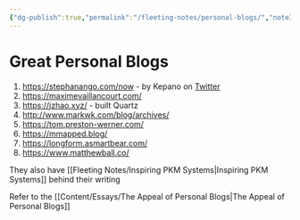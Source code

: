 ```yaml
---
{"dg-publish":true,"permalink":"/fleeting-notes/personal-blogs/","noteIcon":"2"}
---
```


# Great Personal Blogs

1. https://stephanango.com/now - by Kepano on [Twitter](https://twitter.com/kepano)
2. https://maximevaillancourt.com/ 
3. https://jzhao.xyz/ - built Quartz
4. http://www.markwk.com/blog/archives/
5. https://tom.preston-werner.com/
6. https://mmapped.blog/
7. https://longform.asmartbear.com/
8. https://www.matthewball.co/

They also have [[Fleeting Notes/Inspiring PKM Systems\|Inspiring PKM Systems]] behind their writing

Refer to the [[Content/Essays/The Appeal of Personal Blogs\|The Appeal of Personal Blogs]]